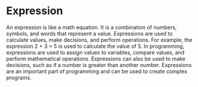 # Expression

An expression is like a math equation. It is a combination of numbers, symbols, and words that represent a value. Expressions are used to calculate values, make decisions, and perform operations. For example, the expression 2 + 3 = 5 is used to calculate the value of 5. In programming, expressions are used to assign values to variables, compare values, and perform mathematical operations. Expressions can also be used to make decisions, such as if a number is greater than another number. Expressions are an important part of programming and can be used to create complex programs.
